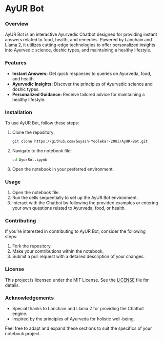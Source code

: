 # AyUR Bot

### Overview

AyUR Bot is an interactive Ayurvedic Chatbot designed for providing instant answers related to food, health, and remedies. Powered by Lanchain and Llama 2, it utilizes cutting-edge technologies to offer personalized insights into Ayurvedic science, doshic types, and maintaining a healthy lifestyle.

### Features

- **Instant Answers:** Get quick responses to queries on Ayurveda, food, and health.
- **Ayurvedic Insights:** Discover the principles of Ayurvedic science and doshic types.
- **Personalized Guidance:** Receive tailored advice for maintaining a healthy lifestyle.

### Installation

To use AyUR Bot, follow these steps:

1. Clone the repository:
   ```bash
   git clone https://github.com/Suyash-Yeolekar-2003/AyUR-Bot.git
   ```

2. Navigate to the notebook file:
   ```bash
   cd AyurBot.ipynb
   ```

3. Open the notebook in your preferred environment.

### Usage

1. Open the notebook file.
2. Run the cells sequentially to set up the AyUR Bot environment.
3. Interact with the Chatbot by following the provided examples or entering your own questions related to Ayurveda, food, or health.

### Contributing

If you're interested in contributing to AyUR Bot, consider the following steps:

1. Fork the repository.
2. Make your contributions within the notebook.
3. Submit a pull request with a detailed description of your changes.

### License

This project is licensed under the MIT License. See the [LICENSE](LICENSE) file for details.

### Acknowledgements

- Special thanks to Lanchain and Llama 2 for providing the Chatbot engine.
- Inspired by the principles of Ayurveda for holistic well-being.

Feel free to adapt and expand these sections to suit the specifics of your notebook project.
